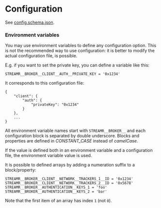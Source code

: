 # Configuration

See [config.schema.json](src/config/config.schema.json).

### Environment variables

You may use environment variables to define any configuration option. This is not the recommended way to use configuration: it is better to modify the actual configuration file, is possible.

E.g. if you want to set the private key, you can define a variable like this:
```
STREAMR__BROKER__CLIENT__AUTH__PRIVATE_KEY = '0x1234'
````

It corresponds to this configuration file:
```
{
    "client": {
        "auth": {
            "privateKey": "0x1234"
        }
    },
    ...
}
```

All environment variable names start with `STREAMR__BROKER__` and each configuration block is separated by double underscore. Blocks and properties are defined in *CONSTANT_CASE* instead of *camelCase*.

If the value is defined both in an environment variable and a configuration file, the environment variable value is used.

It is possible to defined arrays by adding a numeration suffix to a block/property:
```
STREAMR__BROKER__CLIENT__NETWORK__TRACKERS_1__ID = '0x1234'
STREAMR__BROKER__CLIENT__NETWORK__TRACKERS_2__ID = '0x5678'
STREAMR__BROKER__AUTHENTICATION__KEYS_1 = 'foo'
STREAMR__BROKER__AUTHENTICATION__KEYS_2 = 'bar'
```

Note that the first item of an array has index `1` (not `0`).